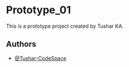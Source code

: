 
# Prototype_01

This is a prototype project created by Tushar KA.


## Authors

- [@Tushar-CodeSpace](https://github.com/Tushar-CodeSpace)

